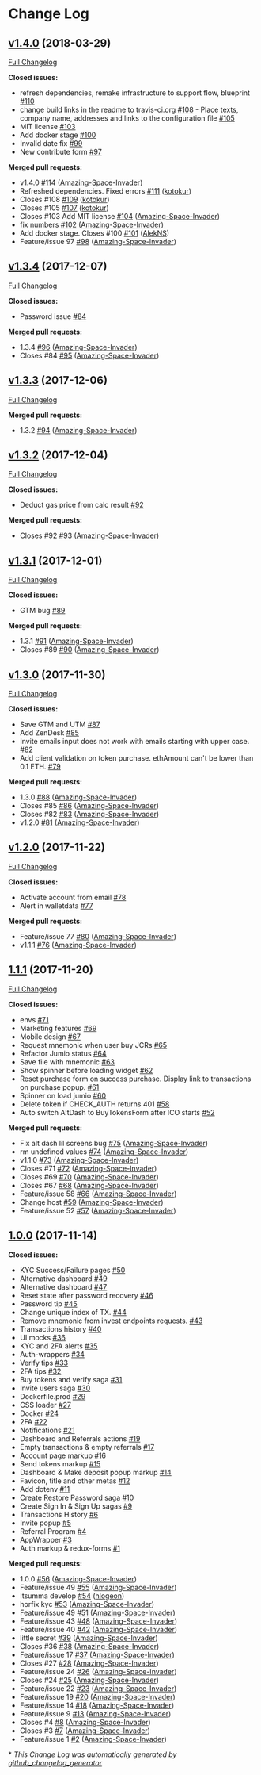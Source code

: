 # Change Log

## [v1.4.0](https://github.com/secret-tech/frontend-ico-dashboard/tree/v1.4.0) (2018-03-29)
[Full Changelog](https://github.com/secret-tech/frontend-ico-dashboard/compare/v1.3.4...v1.4.0)

**Closed issues:**

- refresh dependencies, remake infrastructure to support flow, blueprint [\#110](https://github.com/secret-tech/frontend-ico-dashboard/issues/110)
- change build links in the readme to travis-ci.org [\#108](https://github.com/secret-tech/frontend-ico-dashboard/issues/108)
- Place texts, company name, addresses and links to the configuration file [\#105](https://github.com/secret-tech/frontend-ico-dashboard/issues/105)
- MIT license [\#103](https://github.com/secret-tech/frontend-ico-dashboard/issues/103)
- Add docker stage [\#100](https://github.com/secret-tech/frontend-ico-dashboard/issues/100)
- Invalid date fix [\#99](https://github.com/secret-tech/frontend-ico-dashboard/issues/99)
- New contribute form [\#97](https://github.com/secret-tech/frontend-ico-dashboard/issues/97)

**Merged pull requests:**

- v1.4.0 [\#114](https://github.com/secret-tech/frontend-ico-dashboard/pull/114) ([Amazing-Space-Invader](https://github.com/Amazing-Space-Invader))
- Refreshed dependencies. Fixed errors [\#111](https://github.com/secret-tech/frontend-ico-dashboard/pull/111) ([kotokur](https://github.com/kotokur))
- Closes \#108 [\#109](https://github.com/secret-tech/frontend-ico-dashboard/pull/109) ([kotokur](https://github.com/kotokur))
- Closes \#105 [\#107](https://github.com/secret-tech/frontend-ico-dashboard/pull/107) ([kotokur](https://github.com/kotokur))
- Closes \#103 Add MIT license [\#104](https://github.com/secret-tech/frontend-ico-dashboard/pull/104) ([Amazing-Space-Invader](https://github.com/Amazing-Space-Invader))
- fix numbers [\#102](https://github.com/secret-tech/frontend-ico-dashboard/pull/102) ([Amazing-Space-Invader](https://github.com/Amazing-Space-Invader))
- Add docker stage. Closes \#100 [\#101](https://github.com/secret-tech/frontend-ico-dashboard/pull/101) ([AlekNS](https://github.com/AlekNS))
- Feature/issue 97 [\#98](https://github.com/secret-tech/frontend-ico-dashboard/pull/98) ([Amazing-Space-Invader](https://github.com/Amazing-Space-Invader))

## [v1.3.4](https://github.com/secret-tech/frontend-ico-dashboard/tree/v1.3.4) (2017-12-07)
[Full Changelog](https://github.com/secret-tech/frontend-ico-dashboard/compare/v1.3.3...v1.3.4)

**Closed issues:**

- Password issue [\#84](https://github.com/secret-tech/frontend-ico-dashboard/issues/84)

**Merged pull requests:**

- 1.3.4 [\#96](https://github.com/secret-tech/frontend-ico-dashboard/pull/96) ([Amazing-Space-Invader](https://github.com/Amazing-Space-Invader))
- Closes \#84 [\#95](https://github.com/secret-tech/frontend-ico-dashboard/pull/95) ([Amazing-Space-Invader](https://github.com/Amazing-Space-Invader))

## [v1.3.3](https://github.com/secret-tech/frontend-ico-dashboard/tree/v1.3.3) (2017-12-06)
[Full Changelog](https://github.com/secret-tech/frontend-ico-dashboard/compare/v1.3.2...v1.3.3)

**Merged pull requests:**

- 1.3.2 [\#94](https://github.com/secret-tech/frontend-ico-dashboard/pull/94) ([Amazing-Space-Invader](https://github.com/Amazing-Space-Invader))

## [v1.3.2](https://github.com/secret-tech/frontend-ico-dashboard/tree/v1.3.2) (2017-12-04)
[Full Changelog](https://github.com/secret-tech/frontend-ico-dashboard/compare/v1.3.1...v1.3.2)

**Closed issues:**

- Deduct gas price from calc result [\#92](https://github.com/secret-tech/frontend-ico-dashboard/issues/92)

**Merged pull requests:**

- Closes \#92 [\#93](https://github.com/secret-tech/frontend-ico-dashboard/pull/93) ([Amazing-Space-Invader](https://github.com/Amazing-Space-Invader))

## [v1.3.1](https://github.com/secret-tech/frontend-ico-dashboard/tree/v1.3.1) (2017-12-01)
[Full Changelog](https://github.com/secret-tech/frontend-ico-dashboard/compare/v1.3.0...v1.3.1)

**Closed issues:**

- GTM bug [\#89](https://github.com/secret-tech/frontend-ico-dashboard/issues/89)

**Merged pull requests:**

- 1.3.1 [\#91](https://github.com/secret-tech/frontend-ico-dashboard/pull/91) ([Amazing-Space-Invader](https://github.com/Amazing-Space-Invader))
- Closes \#89 [\#90](https://github.com/secret-tech/frontend-ico-dashboard/pull/90) ([Amazing-Space-Invader](https://github.com/Amazing-Space-Invader))

## [v1.3.0](https://github.com/secret-tech/frontend-ico-dashboard/tree/v1.3.0) (2017-11-30)
[Full Changelog](https://github.com/secret-tech/frontend-ico-dashboard/compare/v1.2.0...v1.3.0)

**Closed issues:**

- Save GTM and UTM [\#87](https://github.com/secret-tech/frontend-ico-dashboard/issues/87)
- Add ZenDesk [\#85](https://github.com/secret-tech/frontend-ico-dashboard/issues/85)
- Invite emails input does not work with emails starting with upper case. [\#82](https://github.com/secret-tech/frontend-ico-dashboard/issues/82)
- Add client validation on token purchase. ethAmount can't be lower than 0.1 ETH. [\#79](https://github.com/secret-tech/frontend-ico-dashboard/issues/79)

**Merged pull requests:**

- 1.3.0 [\#88](https://github.com/secret-tech/frontend-ico-dashboard/pull/88) ([Amazing-Space-Invader](https://github.com/Amazing-Space-Invader))
- Closes \#85 [\#86](https://github.com/secret-tech/frontend-ico-dashboard/pull/86) ([Amazing-Space-Invader](https://github.com/Amazing-Space-Invader))
- Closes \#82 [\#83](https://github.com/secret-tech/frontend-ico-dashboard/pull/83) ([Amazing-Space-Invader](https://github.com/Amazing-Space-Invader))
- v1.2.0 [\#81](https://github.com/secret-tech/frontend-ico-dashboard/pull/81) ([Amazing-Space-Invader](https://github.com/Amazing-Space-Invader))

## [v1.2.0](https://github.com/secret-tech/frontend-ico-dashboard/tree/v1.2.0) (2017-11-22)
[Full Changelog](https://github.com/secret-tech/frontend-ico-dashboard/compare/1.1.1...v1.2.0)

**Closed issues:**

- Activate account from email [\#78](https://github.com/secret-tech/frontend-ico-dashboard/issues/78)
- Alert in walletdata [\#77](https://github.com/secret-tech/frontend-ico-dashboard/issues/77)

**Merged pull requests:**

- Feature/issue 77 [\#80](https://github.com/secret-tech/frontend-ico-dashboard/pull/80) ([Amazing-Space-Invader](https://github.com/Amazing-Space-Invader))
- v1.1.1 [\#76](https://github.com/secret-tech/frontend-ico-dashboard/pull/76) ([Amazing-Space-Invader](https://github.com/Amazing-Space-Invader))

## [1.1.1](https://github.com/secret-tech/frontend-ico-dashboard/tree/1.1.1) (2017-11-20)
[Full Changelog](https://github.com/secret-tech/frontend-ico-dashboard/compare/1.0.0...1.1.1)

**Closed issues:**

- envs [\#71](https://github.com/secret-tech/frontend-ico-dashboard/issues/71)
- Marketing features [\#69](https://github.com/secret-tech/frontend-ico-dashboard/issues/69)
- Mobile design [\#67](https://github.com/secret-tech/frontend-ico-dashboard/issues/67)
- Request mnemonic when user buy JCRs [\#65](https://github.com/secret-tech/frontend-ico-dashboard/issues/65)
- Refactor Jumio status [\#64](https://github.com/secret-tech/frontend-ico-dashboard/issues/64)
- Save file with mnemonic [\#63](https://github.com/secret-tech/frontend-ico-dashboard/issues/63)
- Show spinner before loading widget [\#62](https://github.com/secret-tech/frontend-ico-dashboard/issues/62)
- Reset purchase form on success purchase. Display link to transactions on purchase popup. [\#61](https://github.com/secret-tech/frontend-ico-dashboard/issues/61)
- Spinner on load jumio [\#60](https://github.com/secret-tech/frontend-ico-dashboard/issues/60)
- Delete token if CHECK\_AUTH returns 401 [\#58](https://github.com/secret-tech/frontend-ico-dashboard/issues/58)
- Auto switch AltDash to BuyTokensForm after ICO starts [\#52](https://github.com/secret-tech/frontend-ico-dashboard/issues/52)

**Merged pull requests:**

- Fix alt dash lil screens bug [\#75](https://github.com/secret-tech/frontend-ico-dashboard/pull/75) ([Amazing-Space-Invader](https://github.com/Amazing-Space-Invader))
- rm undefined values [\#74](https://github.com/secret-tech/frontend-ico-dashboard/pull/74) ([Amazing-Space-Invader](https://github.com/Amazing-Space-Invader))
- v1.1.0 [\#73](https://github.com/secret-tech/frontend-ico-dashboard/pull/73) ([Amazing-Space-Invader](https://github.com/Amazing-Space-Invader))
- Closes \#71 [\#72](https://github.com/secret-tech/frontend-ico-dashboard/pull/72) ([Amazing-Space-Invader](https://github.com/Amazing-Space-Invader))
- Closes \#69 [\#70](https://github.com/secret-tech/frontend-ico-dashboard/pull/70) ([Amazing-Space-Invader](https://github.com/Amazing-Space-Invader))
- Closes \#67 [\#68](https://github.com/secret-tech/frontend-ico-dashboard/pull/68) ([Amazing-Space-Invader](https://github.com/Amazing-Space-Invader))
- Feature/issue 58 [\#66](https://github.com/secret-tech/frontend-ico-dashboard/pull/66) ([Amazing-Space-Invader](https://github.com/Amazing-Space-Invader))
- Change host [\#59](https://github.com/secret-tech/frontend-ico-dashboard/pull/59) ([Amazing-Space-Invader](https://github.com/Amazing-Space-Invader))
- Feature/issue 52 [\#57](https://github.com/secret-tech/frontend-ico-dashboard/pull/57) ([Amazing-Space-Invader](https://github.com/Amazing-Space-Invader))

## [1.0.0](https://github.com/secret-tech/frontend-ico-dashboard/tree/1.0.0) (2017-11-14)
**Closed issues:**

- KYC Success/Failure pages [\#50](https://github.com/secret-tech/frontend-ico-dashboard/issues/50)
- Alternative dashboard [\#49](https://github.com/secret-tech/frontend-ico-dashboard/issues/49)
- Alternative dashboard [\#47](https://github.com/secret-tech/frontend-ico-dashboard/issues/47)
- Reset state after password recovery [\#46](https://github.com/secret-tech/frontend-ico-dashboard/issues/46)
- Password tip [\#45](https://github.com/secret-tech/frontend-ico-dashboard/issues/45)
- Change unique index of TX. [\#44](https://github.com/secret-tech/frontend-ico-dashboard/issues/44)
- Remove mnemonic from invest endpoints requests. [\#43](https://github.com/secret-tech/frontend-ico-dashboard/issues/43)
- Transactions history [\#40](https://github.com/secret-tech/frontend-ico-dashboard/issues/40)
- UI mocks [\#36](https://github.com/secret-tech/frontend-ico-dashboard/issues/36)
- KYC and 2FA alerts [\#35](https://github.com/secret-tech/frontend-ico-dashboard/issues/35)
- Auth-wrappers [\#34](https://github.com/secret-tech/frontend-ico-dashboard/issues/34)
- Verify tips [\#33](https://github.com/secret-tech/frontend-ico-dashboard/issues/33)
- 2FA tips [\#32](https://github.com/secret-tech/frontend-ico-dashboard/issues/32)
- Buy tokens and verify saga [\#31](https://github.com/secret-tech/frontend-ico-dashboard/issues/31)
- Invite users saga [\#30](https://github.com/secret-tech/frontend-ico-dashboard/issues/30)
- Dockerfile.prod [\#29](https://github.com/secret-tech/frontend-ico-dashboard/issues/29)
- CSS loader [\#27](https://github.com/secret-tech/frontend-ico-dashboard/issues/27)
- Docker [\#24](https://github.com/secret-tech/frontend-ico-dashboard/issues/24)
- 2FA [\#22](https://github.com/secret-tech/frontend-ico-dashboard/issues/22)
- Notifications [\#21](https://github.com/secret-tech/frontend-ico-dashboard/issues/21)
- Dashboard and Referrals actions [\#19](https://github.com/secret-tech/frontend-ico-dashboard/issues/19)
- Empty transactions & empty referrals [\#17](https://github.com/secret-tech/frontend-ico-dashboard/issues/17)
- Account page markup [\#16](https://github.com/secret-tech/frontend-ico-dashboard/issues/16)
- Send tokens markup [\#15](https://github.com/secret-tech/frontend-ico-dashboard/issues/15)
- Dashboard & Make deposit popup markup [\#14](https://github.com/secret-tech/frontend-ico-dashboard/issues/14)
- Favicon, title and other metas [\#12](https://github.com/secret-tech/frontend-ico-dashboard/issues/12)
- Add dotenv [\#11](https://github.com/secret-tech/frontend-ico-dashboard/issues/11)
- Create Restore Password saga [\#10](https://github.com/secret-tech/frontend-ico-dashboard/issues/10)
- Create Sign In & Sign Up sagas [\#9](https://github.com/secret-tech/frontend-ico-dashboard/issues/9)
- Transactions History [\#6](https://github.com/secret-tech/frontend-ico-dashboard/issues/6)
- Invite popup [\#5](https://github.com/secret-tech/frontend-ico-dashboard/issues/5)
- Referral Program [\#4](https://github.com/secret-tech/frontend-ico-dashboard/issues/4)
- AppWrapper [\#3](https://github.com/secret-tech/frontend-ico-dashboard/issues/3)
- Auth markup & redux-forms [\#1](https://github.com/secret-tech/frontend-ico-dashboard/issues/1)

**Merged pull requests:**

- 1.0.0 [\#56](https://github.com/secret-tech/frontend-ico-dashboard/pull/56) ([Amazing-Space-Invader](https://github.com/Amazing-Space-Invader))
- Feature/issue 49 [\#55](https://github.com/secret-tech/frontend-ico-dashboard/pull/55) ([Amazing-Space-Invader](https://github.com/Amazing-Space-Invader))
- Itsumma develop [\#54](https://github.com/secret-tech/frontend-ico-dashboard/pull/54) ([hlogeon](https://github.com/hlogeon))
- horfix kyc [\#53](https://github.com/secret-tech/frontend-ico-dashboard/pull/53) ([Amazing-Space-Invader](https://github.com/Amazing-Space-Invader))
- Feature/issue 49 [\#51](https://github.com/secret-tech/frontend-ico-dashboard/pull/51) ([Amazing-Space-Invader](https://github.com/Amazing-Space-Invader))
- Feature/issue 43 [\#48](https://github.com/secret-tech/frontend-ico-dashboard/pull/48) ([Amazing-Space-Invader](https://github.com/Amazing-Space-Invader))
- Feature/issue 40 [\#42](https://github.com/secret-tech/frontend-ico-dashboard/pull/42) ([Amazing-Space-Invader](https://github.com/Amazing-Space-Invader))
- little secret [\#39](https://github.com/secret-tech/frontend-ico-dashboard/pull/39) ([Amazing-Space-Invader](https://github.com/Amazing-Space-Invader))
- Closes \#36 [\#38](https://github.com/secret-tech/frontend-ico-dashboard/pull/38) ([Amazing-Space-Invader](https://github.com/Amazing-Space-Invader))
- Feature/issue 17 [\#37](https://github.com/secret-tech/frontend-ico-dashboard/pull/37) ([Amazing-Space-Invader](https://github.com/Amazing-Space-Invader))
- Closes \#27 [\#28](https://github.com/secret-tech/frontend-ico-dashboard/pull/28) ([Amazing-Space-Invader](https://github.com/Amazing-Space-Invader))
- Feature/issue 24 [\#26](https://github.com/secret-tech/frontend-ico-dashboard/pull/26) ([Amazing-Space-Invader](https://github.com/Amazing-Space-Invader))
- Closes \#24 [\#25](https://github.com/secret-tech/frontend-ico-dashboard/pull/25) ([Amazing-Space-Invader](https://github.com/Amazing-Space-Invader))
- Feature/issue 22 [\#23](https://github.com/secret-tech/frontend-ico-dashboard/pull/23) ([Amazing-Space-Invader](https://github.com/Amazing-Space-Invader))
- Feature/issue 19 [\#20](https://github.com/secret-tech/frontend-ico-dashboard/pull/20) ([Amazing-Space-Invader](https://github.com/Amazing-Space-Invader))
- Feature/issue 14 [\#18](https://github.com/secret-tech/frontend-ico-dashboard/pull/18) ([Amazing-Space-Invader](https://github.com/Amazing-Space-Invader))
- Feature/issue 9 [\#13](https://github.com/secret-tech/frontend-ico-dashboard/pull/13) ([Amazing-Space-Invader](https://github.com/Amazing-Space-Invader))
- Closes \#4 [\#8](https://github.com/secret-tech/frontend-ico-dashboard/pull/8) ([Amazing-Space-Invader](https://github.com/Amazing-Space-Invader))
- Closes \#3 [\#7](https://github.com/secret-tech/frontend-ico-dashboard/pull/7) ([Amazing-Space-Invader](https://github.com/Amazing-Space-Invader))
- Feature/issue 1 [\#2](https://github.com/secret-tech/frontend-ico-dashboard/pull/2) ([Amazing-Space-Invader](https://github.com/Amazing-Space-Invader))



\* *This Change Log was automatically generated by [github_changelog_generator](https://github.com/skywinder/Github-Changelog-Generator)*
